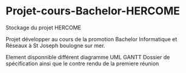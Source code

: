 # Projet-cours-Bachelor-HERCOME
Stockage du projet HERCOME

Projet développer au cours de la promotion Bachelor Informatique et Réseaux à St Joseph boulogne sur mer.

Element disponnible différent diagramme UML GANTT
Dossier de spécification ainsi que le contre rendu de la premiere réunion
